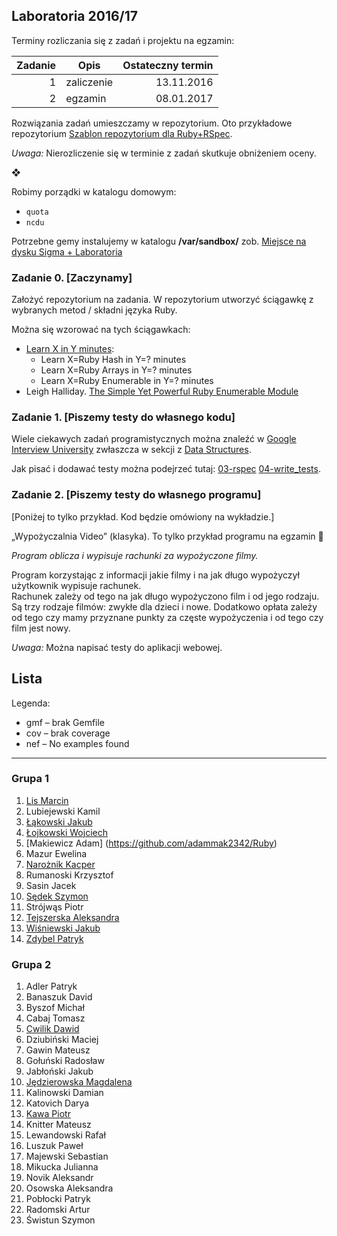 ## Laboratoria  2016/17

Terminy rozliczania się z zadań i projektu na egzamin:

| Zadanie | Opis       | Ostateczny termin |
|--------:|----------- |------------------:|
| 1       | zaliczenie | 13.11.2016        |
| 2       | egzamin    | 08.01.2017        |

Rozwiązania zadań umieszczamy w repozytorium. Oto przykładowe repozytorium
[Szablon repozytorium dla Ruby+RSpec](https://github.com/egzamin/solutions-tar).

*Uwaga:*  Nierozliczenie się w terminie z zadań skutkuje obniżeniem oceny.

❖

Robimy porządki w katalogu domowym:

* `quota`
* `ncdu`

Potrzebne gemy instalujemy w katalogu **/var/sandbox/**  zob.
[Miejsce na dysku Sigma + Laboratoria](https://inf.ug.edu.pl/aktualizacje-serwera-sigma)

<!--
Może się przydać:

* [transfer.sh](https://transfer.sh/) –
  share your files

```sh
transfer() {
  curl --upload-file $1 https://transfer.sh/$(basename $1);
}
alias transfer=transfer
```
-->

### Zadanie 0. [Zaczynamy]

Założyć repozytorium na zadania. W repozytorium utworzyć ściągawkę
z wybranych metod / składni języka Ruby.

Można się wzorować na tych ściągawkach:

* [Learn X in Y minutes](http://learnxinyminutes.com/docs/ruby/):
  * Learn X=Ruby Hash in Y=? minutes
  * Learn X=Ruby Arrays in Y=? minutes
  * Learn X=Ruby Enumerable in Y=? minutes
* Leigh Halliday.
  [The Simple Yet Powerful Ruby Enumerable Module](https://blog.codeship.com/the-enumerable-module/)


### Zadanie 1. [Piszemy testy do własnego kodu]

Wiele ciekawych zadań programistycznych można znaleźć w [Google Interview University](https://github.com/jwasham/google-interview-university)  zwłaszcza w sekcji z [Data Structures](https://github.com/jwasham/google-interview-university#data-structures).

Jak pisać i dodawać testy można podejrzeć tutaj:
[03-rspec](labs/03-rspec/)  [04-write_tests](labs/04-write_tests/).


<!--
### 3. Doubles  mocks & stubs

> Integration tests tell **what**’s not working. But they are of no use in<br>
> **guessing where** the problem could be.<br>
> Unit tests are the sole tests that tell you **where** exactly the bug<br>
> is. To draw this information  they must run the method in a mocked<br>
> environment  where all other dependencies are supposed to correctly work.<br>
> <br>
> [What is the difference between integration and unit tests?](http://stackoverflow.com/questions/10752/what-is-the-difference-between-integration-and-unit-tests)

Testy piszemy do swojego kodu  jeśli ma to sens  lub do tego kodu
[06-integration_tests](https://github.com/egzamin/tar/tree/master/labs/06-integration_tests).
W testach jednostkowych użyć doubles/mocków/stubów.
-->

### Zadanie 2. [Piszemy testy do własnego programu]

[Poniżej to tylko przykład. Kod będzie omówiony na wykładzie.]

„Wypożyczalnia Video” (klasyka). To tylko przykład programu na egzamin :sparkling_heart:

*Program oblicza i wypisuje rachunki za wypożyczone filmy.*

Program korzystając z informacji jakie filmy i na jak długo
wypożyczył użytkownik wypisuje rachunek.<br>
Rachunek zależy od tego na jak długo wypożyczono film
i od jego rodzaju. Są trzy rodzaje filmów: zwykłe  dla dzieci
i nowe. Dodatkowo  opłata zależy od tego czy mamy przyznane
punkty za częste wypożyczenia i od tego czy film jest nowy.

*Uwaga:*  Można napisać testy do aplikacji webowej.


## Lista

Legenda:

* gmf – brak Gemfile
* cov – brak coverage
* nef – No examples found

----

### Grupa 1

1. [Lis Marcin](https://github.com/marcinlis0)
1. Lubiejewski Kamil
1. [Łąkowski Jakub](https://github.com/kubalakowski)
1. [Łojkowski Wojciech](https://github.com/wlojkowski/)
1. [Makiewicz Adam] (https://github.com/adammak2342/Ruby)
1. Mazur Ewelina
1. [Narożnik Kacper](https://github.com/knaroznik)
1. Rumanoski Krzysztof
1. Sasin Jacek
1. [Sędek Szymon](https://github.com/GSun12)
1. Strójwąs Piotr
1. [Tejszerska Aleksandra](https://github.com/atejszerska)
1. [Wiśniewski Jakub](https://github.com/jawisniewski)
1. [Zdybel Patryk](https://github.com/DyuQ)


### Grupa 2

1. Adler Patryk
1. Banaszuk David
1. Byszof Michał
1. Cabaj Tomasz
1. [Cwilik Dawid](https://github.com/jodanpotasu/RubyZajecia)
1. Dziubiński Maciej
1. Gawin Mateusz
1. Gołuński Radosław
1. Jabłoński Jakub
1. [Jędzierowska Magdalena](https://github.com/MagdalenaJedzierowska/TAR)
1. Kalinowski Damian
1. Katovich Darya
1. [Kawa Piotr](https://gitlab.com/aurustius)
1. Knitter Mateusz
1. Lewandowski Rafał
1. Luszuk Paweł
1. Majewski Sebastian
1. Mikucka Julianna
1. Novik Aleksandr
1. Osowska Aleksandra
1. Pobłocki Patryk
1. Radomski Artur
1. Świstun Szymon
